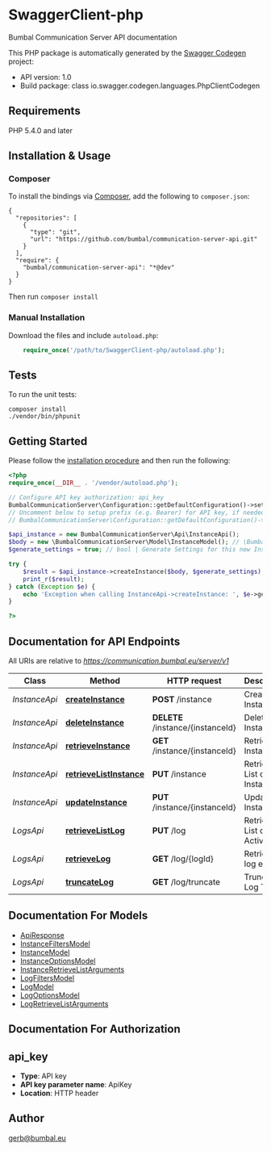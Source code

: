 # SwaggerClient-php
Bumbal Communication Server API documentation

This PHP package is automatically generated by the [Swagger Codegen](https://github.com/swagger-api/swagger-codegen) project:

- API version: 1.0
- Build package: class io.swagger.codegen.languages.PhpClientCodegen

## Requirements

PHP 5.4.0 and later

## Installation & Usage
### Composer

To install the bindings via [Composer](http://getcomposer.org/), add the following to `composer.json`:

```
{
  "repositories": [
    {
      "type": "git",
      "url": "https://github.com/bumbal/communication-server-api.git"
    }
  ],
  "require": {
    "bumbal/communication-server-api": "*@dev"
  }
}
```

Then run `composer install`

### Manual Installation

Download the files and include `autoload.php`:

```php
    require_once('/path/to/SwaggerClient-php/autoload.php');
```

## Tests

To run the unit tests:

```
composer install
./vendor/bin/phpunit
```

## Getting Started

Please follow the [installation procedure](#installation--usage) and then run the following:

```php
<?php
require_once(__DIR__ . '/vendor/autoload.php');

// Configure API key authorization: api_key
BumbalCommunicationServer\Configuration::getDefaultConfiguration()->setApiKey('ApiKey', 'YOUR_API_KEY');
// Uncomment below to setup prefix (e.g. Bearer) for API key, if needed
// BumbalCommunicationServer\Configuration::getDefaultConfiguration()->setApiKeyPrefix('ApiKey', 'Bearer');

$api_instance = new BumbalCommunicationServer\Api\InstanceApi();
$body = new \BumbalCommunicationServer\Model\InstanceModel(); // \BumbalCommunicationServer\Model\InstanceModel | Instance object
$generate_settings = true; // bool | Generate Settings for this new Instance

try {
    $result = $api_instance->createInstance($body, $generate_settings);
    print_r($result);
} catch (Exception $e) {
    echo 'Exception when calling InstanceApi->createInstance: ', $e->getMessage(), PHP_EOL;
}

?>
```

## Documentation for API Endpoints

All URIs are relative to *https://communication.bumbal.eu/server/v1*

Class | Method | HTTP request | Description
------------ | ------------- | ------------- | -------------
*InstanceApi* | [**createInstance**](docs/Api/InstanceApi.md#createinstance) | **POST** /instance | Create a Instance
*InstanceApi* | [**deleteInstance**](docs/Api/InstanceApi.md#deleteinstance) | **DELETE** /instance/{instanceId} | Delete a Instance
*InstanceApi* | [**retrieveInstance**](docs/Api/InstanceApi.md#retrieveinstance) | **GET** /instance/{instanceId} | Retrieve a Instance
*InstanceApi* | [**retrieveListInstance**](docs/Api/InstanceApi.md#retrievelistinstance) | **PUT** /instance | Retrieve List of Instances
*InstanceApi* | [**updateInstance**](docs/Api/InstanceApi.md#updateinstance) | **PUT** /instance/{instanceId} | Update an Instance
*LogsApi* | [**retrieveListLog**](docs/Api/LogsApi.md#retrievelistlog) | **PUT** /log | Retrieve List of Activities
*LogsApi* | [**retrieveLog**](docs/Api/LogsApi.md#retrievelog) | **GET** /log/{logId} | Retrieve a log entry
*LogsApi* | [**truncateLog**](docs/Api/LogsApi.md#truncatelog) | **GET** /log/truncate | Truncate Log Table


## Documentation For Models

 - [ApiResponse](docs/Model/ApiResponse.md)
 - [InstanceFiltersModel](docs/Model/InstanceFiltersModel.md)
 - [InstanceModel](docs/Model/InstanceModel.md)
 - [InstanceOptionsModel](docs/Model/InstanceOptionsModel.md)
 - [InstanceRetrieveListArguments](docs/Model/InstanceRetrieveListArguments.md)
 - [LogFiltersModel](docs/Model/LogFiltersModel.md)
 - [LogModel](docs/Model/LogModel.md)
 - [LogOptionsModel](docs/Model/LogOptionsModel.md)
 - [LogRetrieveListArguments](docs/Model/LogRetrieveListArguments.md)


## Documentation For Authorization


## api_key

- **Type**: API key
- **API key parameter name**: ApiKey
- **Location**: HTTP header


## Author

gerb@bumbal.eu


